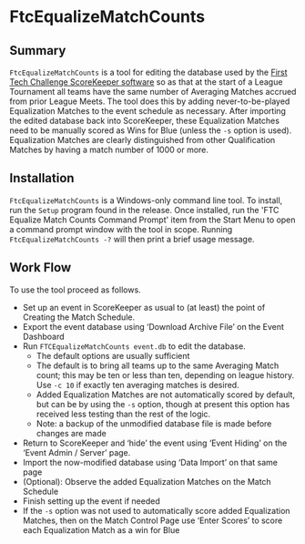 # FtcEqualizeMatchCounts

## Summary
``FtcEqualizeMatchCounts`` is a tool for editing the database used by the [First Tech Challenge ScoreKeeper software](https://github.com/FIRST-Tech-Challenge/scorekeeper) so as that at the start of a League Tournament all teams have the same number of Averaging Matches accrued from prior League Meets. The tool does this by adding never-to-be-played Equalization Matches to the event schedule as necessary. After importing the edited database back into ScoreKeeper, these Equalization Matches need to be manually scored as Wins for Blue (unless the ``-s`` option is used). Equalization Matches are clearly distinguished from other Qualification Matches by having a match number of 1000 or more.

## Installation
``FtcEqualizeMatchCounts`` is a Windows-only command line tool. To install, run the ``Setup`` program found in the release. Once installed, run the 'FTC Equalize Match Counts Command Prompt' item from the Start Menu to open a command prompt window with the tool in scope. Running ``FtcEqualizeMatchCounts -?`` will then print a brief usage message.

## Work Flow
To use the tool proceed as follows.
* Set up an event in ScoreKeeper as usual to (at least) the point of Creating the Match Schedule.
*	Export the event database using ‘Download Archive File’ on the Event Dashboard
*	Run ``FTCEqualizeMatchCounts event.db`` to edit the database.
    - The default options are usually sufficient
    - The default is to bring all teams up to the same Averaging Match count; this may be ten or less than ten, depending on league history. Use ``-c 10`` if exactly ten averaging matches is desired.
    - Added Equalization Matches are not automatically scored by default, but can be by using the ``-s`` option, though at present this option has received less testing than the rest of the logic.
    - Note: a backup of the unmodified database file is made before changes are made
*	Return to ScoreKeeper and ‘hide’ the event using ‘Event Hiding’ on the ‘Event Admin / Server’ page.
*	Import the now-modified database using ‘Data Import’ on that same page
*	(Optional): Observe the added Equalization Matches on the Match Schedule
*	Finish setting up the event if needed
*	If the ``-s`` option was not used to automatically score added Equalization Matches, then on the Match Control Page use ‘Enter Scores’ to score each Equalization Match as a win for Blue

